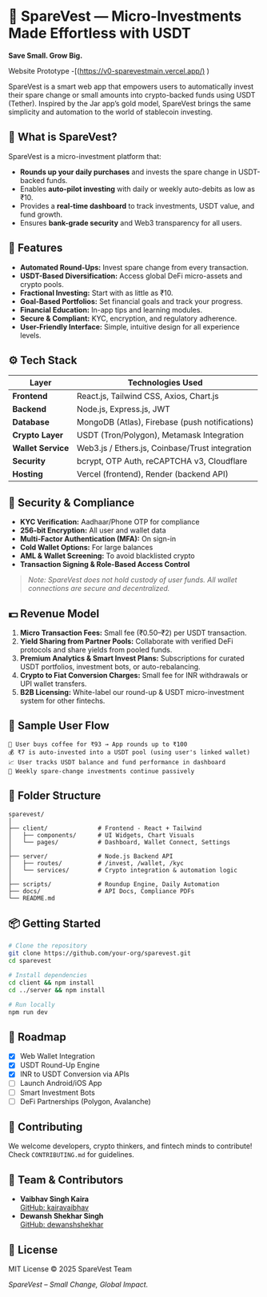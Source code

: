 
# 💼 SpareVest — Micro-Investments Made Effortless with USDT

**Save Small. Grow Big.**

Website Prototype -[([https://v0-sparevestmain.vercel.app/)](https://v0-spare-vestdevmain.vercel.app/)
)

SpareVest is a smart web app that empowers users to automatically invest their spare change or small amounts into crypto-backed funds using USDT (Tether). Inspired by the Jar app’s gold model, SpareVest brings the same simplicity and automation to the world of stablecoin investing.

## 🚀 What is SpareVest?

SpareVest is a micro-investment platform that:

- **Rounds up your daily purchases** and invests the spare change in USDT-backed funds.
- Enables **auto-pilot investing** with daily or weekly auto-debits as low as ₹10.
- Provides a **real-time dashboard** to track investments, USDT value, and fund growth.
- Ensures **bank-grade security** and Web3 transparency for all users.

## 🌟 Features

- **Automated Round-Ups:** Invest spare change from every transaction.
- **USDT-Based Diversification:** Access global DeFi micro-assets and crypto pools.
- **Fractional Investing:** Start with as little as ₹10.
- **Goal-Based Portfolios:** Set financial goals and track your progress.
- **Financial Education:** In-app tips and learning modules.
- **Secure & Compliant:** KYC, encryption, and regulatory adherence.
- **User-Friendly Interface:** Simple, intuitive design for all experience levels.

## ⚙️ Tech Stack

| Layer              | Technologies Used                                 |
| ------------------ | ------------------------------------------------- |
| **Frontend**       | React.js, Tailwind CSS, Axios, Chart.js           |
| **Backend**        | Node.js, Express.js, JWT                          |
| **Database**       | MongoDB (Atlas), Firebase (push notifications)    |
| **Crypto Layer**   | USDT (Tron/Polygon), Metamask Integration         |
| **Wallet Service** | Web3.js / Ethers.js, Coinbase/Trust integration   |
| **Security**       | bcrypt, OTP Auth, reCAPTCHA v3, Cloudflare        |
| **Hosting**        | Vercel (frontend), Render (backend API)           |

## 🔐 Security & Compliance

- **KYC Verification:** Aadhaar/Phone OTP for compliance
- **256-bit Encryption:** All user and wallet data
- **Multi-Factor Authentication (MFA):** On sign-in
- **Cold Wallet Options:** For large balances
- **AML & Wallet Screening:** To avoid blacklisted crypto
- **Transaction Signing & Role-Based Access Control**

> *Note: SpareVest does not hold custody of user funds. All wallet connections are secure and decentralized.*

## 💵 Revenue Model

1. **Micro Transaction Fees:** Small fee (₹0.50–₹2) per USDT transaction.
2. **Yield Sharing from Partner Pools:** Collaborate with verified DeFi protocols and share yields from pooled funds.
3. **Premium Analytics & Smart Invest Plans:** Subscriptions for curated USDT portfolios, investment bots, or auto-rebalancing.
4. **Crypto to Fiat Conversion Charges:** Small fee for INR withdrawals or UPI wallet transfers.
5. **B2B Licensing:** White-label our round-up & USDT micro-investment system for other fintechs.

## 📲 Sample User Flow

```
🛒 User buys coffee for ₹93 → App rounds up to ₹100
💰 ₹7 is auto-invested into a USDT pool (using user's linked wallet)
📈 User tracks USDT balance and fund performance in dashboard
🔁 Weekly spare-change investments continue passively
```

## 📁 Folder Structure

```
sparevest/
│
├── client/              # Frontend - React + Tailwind
│   ├── components/      # UI Widgets, Chart Visuals
│   └── pages/           # Dashboard, Wallet Connect, Settings
│
├── server/              # Node.js Backend API
│   ├── routes/          # /invest, /wallet, /kyc
│   └── services/        # Crypto integration & automation logic
│
├── scripts/             # Roundup Engine, Daily Automation
├── docs/                # API Docs, Compliance PDFs
└── README.md
```

## 📦 Getting Started

```bash
# Clone the repository
git clone https://github.com/your-org/sparevest.git
cd sparevest

# Install dependencies
cd client && npm install
cd ../server && npm install

# Run locally
npm run dev
```

## 🎯 Roadmap

- [x] Web Wallet Integration
- [x] USDT Round-Up Engine
- [x] INR to USDT Conversion via APIs
- [ ] Launch Android/iOS App
- [ ] Smart Investment Bots
- [ ] DeFi Partnerships (Polygon, Avalanche)

## 🤝 Contributing

We welcome developers, crypto thinkers, and fintech minds to contribute!  
Check `CONTRIBUTING.md` for guidelines.

## 👥 Team & Contributors

- **Vaibhav Singh Kaira**  
  [GitHub: kairavaibhav](https://github.com/kairavaibhav)
- **Dewansh Shekhar Singh**  
  [GitHub: dewanshshekhar](https://github.com/dewanshshekhar)



## 📄 License

MIT License © 2025 SpareVest Team

*SpareVest – Small Change, Global Impact.*

